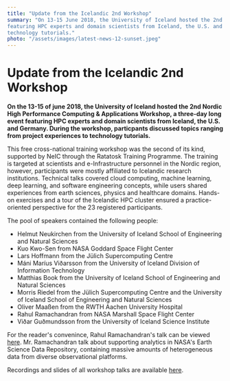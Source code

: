 ```yaml
---
title: "Update from the Icelandic 2nd Workshop"
summary: "On 13-15 June 2018, the University of Iceland hosted the 2nd Nordic High Performance Computing & Applications Workshop, a three-day event
featuring HPC experts and domain scientists from Iceland, the U.S. and Germany, talking about topics ranging from project experiences to 
technology tutorials."
photo: "/assets/images/latest-news-12-sunset.jpeg"
---
```


Update from the Icelandic 2nd Workshop
===========================

**On the 13-15 of june 2018, the University of Iceland hosted the 2nd Nordic High Performance Computing & Applications Workshop, a 
three-day long event featuring HPC experts and domain scientists from Iceland, the U.S. and Germany. During the workshop, particpants
discussed topics ranging from project experiences to technology tutorials.**

This free cross-national training workshop was the second of its kind, supported by NeIC through the Ratatosk Training Programme. The 
training is targeted at scientists and e-Infrastructure personnel in the Nordic region, however, participants were mostly affiliated to 
Icelandic research institutions. Technical talks covered cloud computing, machine learning, deep learning, and software engineering 
concepts, while users shared experiences from earth sciences, physics and healthcare domains. Hands-on exercises and a tour of the
Icelandic HPC cluster ensured a practice-oriented perspective for the 23 registered participants.

The pool of speakers contained the following people:
- Helmut Neukirchen from the University of Iceland School of Engineering and Natural Sciences
- Kuo Kwo-Sen from NASA Goddard Space Flight Center
- Lars Hoffmann from the Jülich Supercomputing Centre
- Máni Maríus Viðarsson from the University of Iceland Division of Information Technology
- Matthias Book from the University of Iceland School of Engineering and Natural Sciences
- Morris Riedel from the Jülich Supercomputing Centre and the University of Iceland School of Engineering and Natural Sciences
- Oliver Maaßen from the RWTH Aachen University Hospital
- Rahul Ramachandran from NASA Marshall Space Flight Center
- Viðar Guðmundsson from the University of Iceland Science Institute

For the reader's convenince, Rahul Ramachandran's talk can be viewed [here](https://rec.hi.is/Panopto/Pages/Viewer.aspx?id=2669ff9a-fea6-4c12-841f-760152414b73). Mr. Ramachandran talk about supporting analytics in NASA's Earth
Science Data Repository, containing massive amounts of heterogeneous data from diverse observational platforms. 

Recordings and slides of all workshop talks are available [here](https://cs.hi.is/HPC/hpcworkshop2018.html). 
